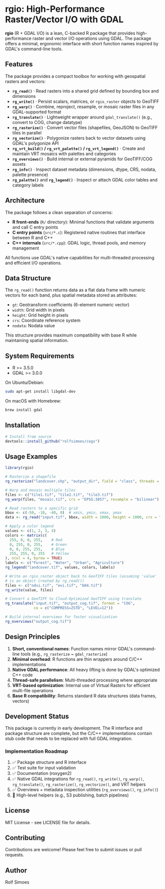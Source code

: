 # rgio: High-Performance Raster/Vector I/O with GDAL

**rgio** (R + GDAL I/O) is a lean, C-backed R package that provides high-performance raster and vector I/O operations using GDAL. The package offers a minimal, ergonomic interface with short function names inspired by GDAL's command-line tools.

## Features

The package provides a compact toolbox for working with geospatial rasters and vectors:

- **`rg_read()`** · Read rasters into a shared grid defined by bounding box and dimensions
- **`rg_write()`** · Persist scalars, matrices, or `rgio_raster` objects to GeoTIFF
- **`rg_warp()`** · Combine, reproject, resample, or mosaic raster files in any GDAL-supported format
- **`rg_translate()`** · Lightweight wrapper around `gdal_translate()` (e.g., convert to COG, change datatype)
- **`rg_rasterize()`** · Convert vector files (shapefiles, GeoJSON) to GeoTIFF tiles in parallel
- **`rg_vectorize()`** · Polygonize rasters back to vector datasets using GDAL's polygonize API
- **`rg_vrt_build()` / `rg_vrt_palette()` / `rg_vrt_legend()`** · Create and maintain VRT mosaics with palettes and categories
- **`rg_overviews()`** · Build internal or external pyramids for GeoTIFF/COG assets
- **`rg_info()`** · Inspect dataset metadata (dimensions, dtype, CRS, nodata, palette presence)
- **`rg_palette()`** and **`rg_legend()`** · Inspect or attach GDAL color tables and category labels

## Architecture

The package follows a clean separation of concerns:

- **R front-ends** (`R/` directory): Minimal functions that validate arguments and call C entry points
- **C entry points** (`src/*.c`): Registered native routines that interface between R and C++
- **C++ internals** (`src/*.cpp`): GDAL logic, thread pools, and memory management

All functions use GDAL's native capabilities for multi-threaded processing and efficient I/O operations.

## Data Structure

The `rg_read()` function returns data as a flat data frame with numeric vectors for each band, plus spatial metadata stored as attributes:

- `gt`: Geotransform coefficients (6-element numeric vector)
- `width`: Grid width in pixels
- `height`: Grid height in pixels
- `crs`: Coordinate reference system
- `nodata`: Nodata value

This structure provides maximum compatibility with base R while maintaining spatial information.

## System Requirements

- R >= 3.5.0
- GDAL >= 3.0.0

On Ubuntu/Debian:
```bash
sudo apt-get install libgdal-dev
```

On macOS with Homebrew:
```bash
brew install gdal
```

## Installation

```r
# Install from source
devtools::install_github("rolfsimoes/cogs")
```

## Usage Examples

```r
library(rgio)

# Rasterize a shapefile
rg_rasterize("landcover.shp", "output_dir", field = "class", threads = 4)

# Warp and mosaic multiple tiles
files <- c("tile1.tif", "tile2.tif", "tile3.tif")
rg_warp(files, "mosaic.tif", crs = "EPSG:3857", resample = "bilinear")

# Read rasters to a specific grid
bbox <- c(-50, -10, -40, 0)  # xmin, ymin, xmax, ymax
data <- rg_read("input.tif", bbox, width = 1000, height = 1000, crs = "EPSG:4326")

# Apply a color legend
values <- c(1, 2, 3, 4)
colors <- matrix(c(
  255, 0, 0, 255,    # Red
  0, 255, 0, 255,    # Green
  0, 0, 255, 255,    # Blue
  255, 255, 0, 255   # Yellow
), ncol = 4, byrow = TRUE)
labels <- c("Forest", "Water", "Urban", "Agriculture")
rg_legend("landcover.tif", values, colors, labels)

# Write an rgio_raster object back to GeoTIFF tiles (assuming 'value'
# is an object created by rg_read())
files <- c("ndvi.tif", "evi.tif", "b04.tif")
rg_write(value, files)

# Convert a GeoTIFF to Cloud-Optimized GeoTIFF using translate
rg_translate("input.tif", "output_cog.tif", format = "COG",
             co = c("COMPRESS=ZSTD", "LEVEL=12"))

# Build internal overviews for faster visualization
rg_overviews("output_cog.tif")
```

## Design Principles

1. **Short, conventional names**: Function names mirror GDAL's command-line tools (e.g., `rg_rasterize` ~ `gdal_rasterize`)
2. **Minimal overhead**: R functions are thin wrappers around C/C++ implementations
3. **Native GDAL performance**: All heavy lifting is done by GDAL's optimized C++ code
4. **Thread-safe parallelism**: Multi-threaded processing where appropriate
5. **VRT-based optimization**: Internal use of Virtual Rasters for efficient multi-file operations
6. **Base R compatibility**: Returns standard R data structures (data frames, vectors)

## Development Status

This package is currently in early development. The R interface and package structure are complete, but the C/C++ implementations contain stub code that needs to be replaced with full GDAL integration.

### Implementation Roadmap

1. ✅ Package structure and R interface
2. ✅ Test suite for input validation
3. ✅ Documentation (roxygen2)
4. ✅ Native GDAL integrations for `rg_read()`, `rg_write()`, `rg_warp()`, `rg_translate()`, `rg_rasterize()`, `rg_vectorize()`, and VRT helpers
5. ✅ Overviews + metadata inspection utilities (`rg_overviews()`, `rg_info()`)
6. 🚧 High-level helpers (e.g., S3 publishing, batch pipelines)

## License

MIT License - see LICENSE file for details.

## Contributing

Contributions are welcome! Please feel free to submit issues or pull requests.

## Author

Rolf Simoes
